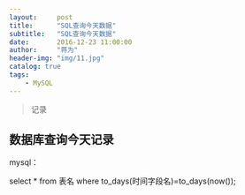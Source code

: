 ```yaml
---
layout:     post
title:      "SQL查询今天数据"
subtitle:   "SQL查询今天数据"
date:       2016-12-23 11:00:00
author:     "蒋为"
header-img: "img/11.jpg"
catalog: true
tags:
    - MySQL
---
```

>记录
## 数据库查询今天记录
mysql：

select * from 表名 where to_days(时间字段名)=to_days(now());


